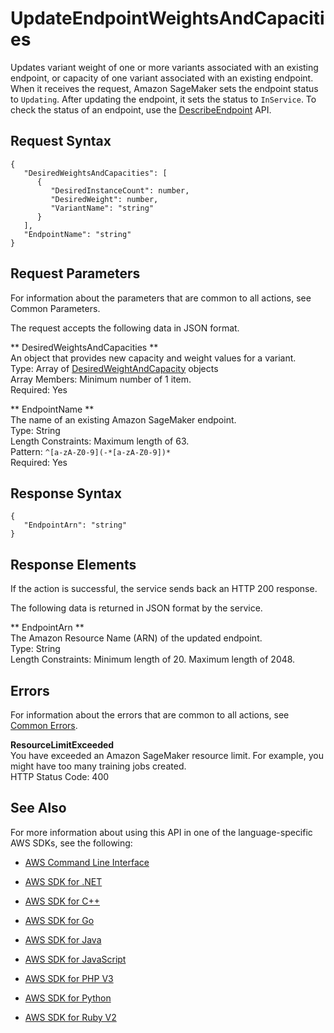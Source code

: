 # UpdateEndpointWeightsAndCapacities<a name="API_UpdateEndpointWeightsAndCapacities"></a>

Updates variant weight of one or more variants associated with an existing endpoint, or capacity of one variant associated with an existing endpoint\. When it receives the request, Amazon SageMaker sets the endpoint status to `Updating`\. After updating the endpoint, it sets the status to `InService`\. To check the status of an endpoint, use the [DescribeEndpoint](http://docs.aws.amazon.com/sagemaker/latest/dg/API_DescribeEndpoint.html) API\. 

## Request Syntax<a name="API_UpdateEndpointWeightsAndCapacities_RequestSyntax"></a>

```
{
   "DesiredWeightsAndCapacities": [ 
      { 
         "DesiredInstanceCount": number,
         "DesiredWeight": number,
         "VariantName": "string"
      }
   ],
   "EndpointName": "string"
}
```

## Request Parameters<a name="API_UpdateEndpointWeightsAndCapacities_RequestParameters"></a>

For information about the parameters that are common to all actions, see Common Parameters\.

The request accepts the following data in JSON format\.

 ** DesiredWeightsAndCapacities **   
An object that provides new capacity and weight values for a variant\.  
Type: Array of [DesiredWeightAndCapacity](API_DesiredWeightAndCapacity.md) objects  
Array Members: Minimum number of 1 item\.  
Required: Yes

 ** EndpointName **   
The name of an existing Amazon SageMaker endpoint\.  
Type: String  
Length Constraints: Maximum length of 63\.  
Pattern: `^[a-zA-Z0-9](-*[a-zA-Z0-9])*`   
Required: Yes

## Response Syntax<a name="API_UpdateEndpointWeightsAndCapacities_ResponseSyntax"></a>

```
{
   "EndpointArn": "string"
}
```

## Response Elements<a name="API_UpdateEndpointWeightsAndCapacities_ResponseElements"></a>

If the action is successful, the service sends back an HTTP 200 response\.

The following data is returned in JSON format by the service\.

 ** EndpointArn **   
The Amazon Resource Name \(ARN\) of the updated endpoint\.  
Type: String  
Length Constraints: Minimum length of 20\. Maximum length of 2048\.

## Errors<a name="API_UpdateEndpointWeightsAndCapacities_Errors"></a>

For information about the errors that are common to all actions, see [Common Errors](CommonErrors.md)\.

 **ResourceLimitExceeded**   
 You have exceeded an Amazon SageMaker resource limit\. For example, you might have too many training jobs created\.   
HTTP Status Code: 400

## See Also<a name="API_UpdateEndpointWeightsAndCapacities_SeeAlso"></a>

For more information about using this API in one of the language\-specific AWS SDKs, see the following:

+  [AWS Command Line Interface](http://docs.aws.amazon.com/goto/aws-cli/sagemaker-2017-07-24/UpdateEndpointWeightsAndCapacities) 

+  [AWS SDK for \.NET](http://docs.aws.amazon.com/goto/DotNetSDKV3/sagemaker-2017-07-24/UpdateEndpointWeightsAndCapacities) 

+  [AWS SDK for C\+\+](http://docs.aws.amazon.com/goto/SdkForCpp/sagemaker-2017-07-24/UpdateEndpointWeightsAndCapacities) 

+  [AWS SDK for Go](http://docs.aws.amazon.com/goto/SdkForGoV1/sagemaker-2017-07-24/UpdateEndpointWeightsAndCapacities) 

+  [AWS SDK for Java](http://docs.aws.amazon.com/goto/SdkForJava/sagemaker-2017-07-24/UpdateEndpointWeightsAndCapacities) 

+  [AWS SDK for JavaScript](http://docs.aws.amazon.com/goto/AWSJavaScriptSDK/sagemaker-2017-07-24/UpdateEndpointWeightsAndCapacities) 

+  [AWS SDK for PHP V3](http://docs.aws.amazon.com/goto/SdkForPHPV3/sagemaker-2017-07-24/UpdateEndpointWeightsAndCapacities) 

+  [AWS SDK for Python](http://docs.aws.amazon.com/goto/boto3/sagemaker-2017-07-24/UpdateEndpointWeightsAndCapacities) 

+  [AWS SDK for Ruby V2](http://docs.aws.amazon.com/goto/SdkForRubyV2/sagemaker-2017-07-24/UpdateEndpointWeightsAndCapacities) 
